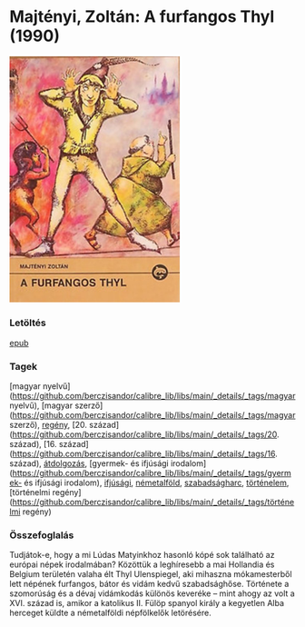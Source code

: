 # <a name="id_998">Majtényi, Zoltán: A furfangos Thyl (1990)</a>
<img src="https://github.com/BercziSandor/calibre_lib/raw/main/libs/main/Majtenyi%2C%20Zoltan/A%20furfangos%20Thyl%20%28998%29/cover.jpg" alt="cover" width="300"/>

### Letöltés
[epub](https://github.com/BercziSandor/calibre_lib/raw/main/libs/main/Majtenyi%2C%20Zoltan/A%20furfangos%20Thyl%20%28998%29/A%20furfangos%20Thyl%20-%20Majtenyi%2C%20Zoltan.epub)

### Tagek
[magyar nyelvű](https://github.com/berczisandor/calibre_lib/libs/main/_details/_tags/magyar nyelvű), [magyar szerző](https://github.com/berczisandor/calibre_lib/libs/main/_details/_tags/magyar szerző), [regény](https://github.com/berczisandor/calibre_lib/libs/main/_details/_tags/regény), [20. század](https://github.com/berczisandor/calibre_lib/libs/main/_details/_tags/20. század), [16. század](https://github.com/berczisandor/calibre_lib/libs/main/_details/_tags/16. század), [átdolgozás](https://github.com/berczisandor/calibre_lib/libs/main/_details/_tags/átdolgozás), [gyermek- és ifjúsági irodalom](https://github.com/berczisandor/calibre_lib/libs/main/_details/_tags/gyermek- és ifjúsági irodalom), [ifjúsági](https://github.com/berczisandor/calibre_lib/libs/main/_details/_tags/ifjúsági), [németalföld](https://github.com/berczisandor/calibre_lib/libs/main/_details/_tags/németalföld), [szabadságharc](https://github.com/berczisandor/calibre_lib/libs/main/_details/_tags/szabadságharc), [történelem](https://github.com/berczisandor/calibre_lib/libs/main/_details/_tags/történelem), [történelmi regény](https://github.com/berczisandor/calibre_lib/libs/main/_details/_tags/történelmi regény)

### Összefoglalás
<p class="description">Tudjátok-e, hogy a mi Lúdas Matyinkhoz hasonló kópé sok található az európai népek irodalmában? Közöttük a leghíresebb a mai Hollandia és Belgium területén valaha élt Thyl Ulenspiegel, aki mihaszna mókamesterből lett népének furfangos, bátor és vidám kedvű szabadsághőse. Története a szomorúság és a dévaj vidámkodás különös keveréke – mint ahogy az volt a XVI. század is, amikor a katolikus II. Fülöp spanyol király a kegyetlen Alba herceget küldte a németalföldi népfölkelők letörésére.</p>


